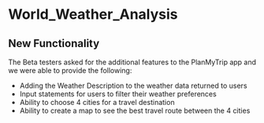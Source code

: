# World_Weather_Analysis

## New Functionality

The Beta testers asked for the additional features to the PlanMyTrip app and we were able to provide the following:
- Adding the Weather Description to the weather data returned to users
- Input statements for users to filter their weather preferences
- Ability to choose 4 cities for a travel destination
- Ability to create a map to see the best travel route between the 4 cities
